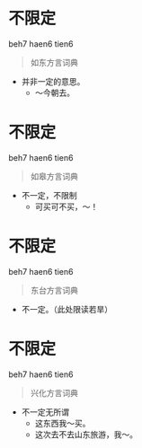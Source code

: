 # 不限定
beh7 haen6 tien6
> 如东方言词典
- 并非一定的意思。
  - ～今朝去。

# 不限定
beh7 haen6 tien6
> 如皋方言词典
- 不一定，不限制
  - 可买可不买，～！

# 不限定
beh7 haen6 tien6
> 东台方言词典
- 不一定。（此处限读若旱）

# 不限定
beh7 haen6 tien6
> 兴化方言词典
- 不一定无所谓
  - 这东西我～买。
  - 这次去不去山东旅游，我～。
